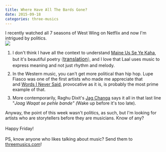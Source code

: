 ```yaml
---
title: Where Have All The Bards Gone?
date: 2015-09-18
categories: three-musics
---
```


 <div>I recently watched all 7 seasons of West Wing on Netflix and now I'm intrigued by politics. <br>
<img src="https://www.emory.edu/EMORY_MAGAZINE/winter2004/assets/west_wing_cast_430.jpg">
</div>

<ol>
	<li style="margin-bottom:10px">I don't think I have all the context to understand <a href="https://www.youtube.com/watch?v=XPsr1RnEfWo">Maine Us Se Ye Kaha</a>, but it's beautiful poetry<span style="color: rgb(85, 85, 85); font-family: 'Helvetica Neue', Helvetica, Arial, sans-serif; font-size: 16px; font-style: normal; line-height: 24px;"> (</span><a href="https://qausain.wordpress.com/2009/11/07/musheer/" style="font-style: normal; font-size: 16px; line-height: 24px; height: inherit;">translation</a><span style="color: rgb(85, 85, 85); font-family: 'Helvetica Neue', Helvetica, Arial, sans-serif; font-size: 16px; font-style: normal; line-height: 24px;">)</span>, and I love that Laal uses music to express meaning and not just rhythm and melody. </li>
	<li style="margin-bottom:10px">In the Western music, you can't get more political than hip hop. Lupe Fiasco was one of the first artists who made me appreciate that and <a href="https://www.youtube.com/watch?v=22l1sf5JZD0">Words I Never Said</a>, provocative as it is, is probably the most prime example of that.</li>
	<li style="margin-bottom:10px">More contemporarily, Raghu Dixit's <a href="https://www.youtube.com/watch?v=acq_ugE_XUI">Jag Changa</a> says it all in that last line "<em>Jaag Waqat se pehle bande" (</em>Wake up before it's too late).</li>
</ol>
Anyway, the point of this week wasn't politics, as such, but I'm looking for artists who are storytellers before they are musicians. Know of any?<br>
<br>
Happy Friday!<br>
<br>
PS, know anyone who likes talking about music? Send them to <a href="http://threemusics.com">threemusics.com</a>!<br>
<br>
 

